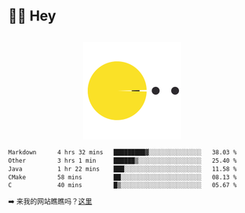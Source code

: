 
# 👋🏻 Hey
<div align="center">
	<br>
	<img src="https://raw.githubusercontent.com/Aniket965/Aniket965/master/pacman.svg?sanitize=true" width="200" height="200">
	<br>
</div>

<!--START_SECTION:waka-->

```txt
Markdown      4 hrs 32 mins   █████████▓░░░░░░░░░░░░░░░   38.03 %
Other         3 hrs 1 min     ██████▒░░░░░░░░░░░░░░░░░░   25.40 %
Java          1 hr 22 mins    ███░░░░░░░░░░░░░░░░░░░░░░   11.58 %
CMake         58 mins         ██░░░░░░░░░░░░░░░░░░░░░░░   08.13 %
C             40 mins         █▒░░░░░░░░░░░░░░░░░░░░░░░   05.67 %
```

<!--END_SECTION:waka-->

 ➡️  来我的网站瞧瞧吗？[这里](https://www.shaolongfei.com)
